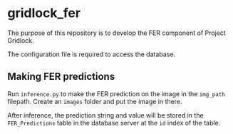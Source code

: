 # gridlock_fer
The purpose of this repository is to develop the FER component of Project Gridlock.

The configuration file is required to access the database.

## Making FER predictions
Run `inference.py` to make the FER prediction on the image in the `img_path` filepath. Create an `images` folder and put the image in there.

After inference, the prediction string and value will be stored in the `FER_Predictions` table in the database server at the `id` index of the table.